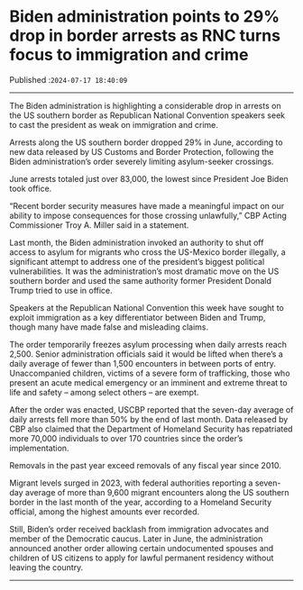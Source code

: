 # Biden administration points to 29% drop in border arrests as RNC turns focus to immigration and crime

Published :`2024-07-17 18:40:09`

---

The Biden administration is highlighting a considerable drop in arrests on the US southern border as Republican National Convention speakers seek to cast the president as weak on immigration and crime.

Arrests along the US southern border dropped 29% in June, according to new data released by US Customs and Border Protection, following the Biden administration’s order severely limiting asylum-seeker crossings.

June arrests totaled just over 83,000, the lowest since President Joe Biden took office.

“Recent border security measures have made a meaningful impact on our ability to impose consequences for those crossing unlawfully,” CBP Acting Commissioner Troy A. Miller said in a statement.

Last month, the Biden administration invoked an authority to shut off access to asylum for migrants who cross the US-Mexico border illegally, a significant attempt to address one of the president’s biggest political vulnerabilities. It was the administration’s most dramatic move on the US southern border and used the same authority former President Donald Trump tried to use in office.

Speakers at the Republican National Convention this week have sought to exploit immigration as a key differentiator between Biden and Trump, though many have made false and misleading claims.

The order temporarily freezes asylum processing when daily arrests reach 2,500. Senior administration officials said it would be lifted when there’s a daily average of fewer than 1,500 encounters in between ports of entry. Unaccompanied children, victims of a severe form of trafficking, those who present an acute medical emergency or an imminent and extreme threat to life and safety – among select others – are exempt.

After the order was enacted, USCBP reported that the seven-day average of daily arrests fell more than 50% by the end of last month. Data released by CBP also claimed that the Department of Homeland Security has repatriated more 70,000 individuals to over 170 countries since the order’s implementation.

Removals in the past year exceed removals of any fiscal year since 2010.

Migrant levels surged in 2023, with federal authorities reporting a seven-day average of more than 9,600 migrant encounters along the US southern border in the last month of the year, according to a Homeland Security official, among the highest amounts ever recorded.

Still, Biden’s order received backlash from immigration advocates and member of the Democratic caucus. Later in June, the administration announced another order allowing certain undocumented spouses and children of US citizens to apply for lawful permanent residency without leaving the country.

---

